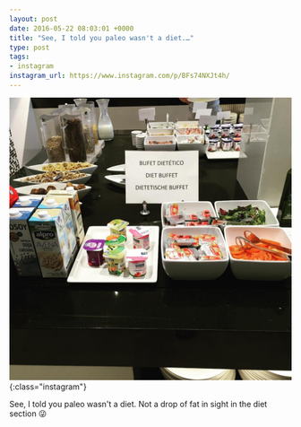 ```yaml
---
layout: post
date: 2016-05-22 08:03:01 +0000
title: "See, I told you paleo wasn't a diet.…"
type: post
tags:
- instagram
instagram_url: https://www.instagram.com/p/BFs74NXJt4h/
---
```


![Instagram - BFs74NXJt4h](/assets/BFs74NXJt4h.jpg){:class="instagram"}

See, I told you paleo wasn't a diet. Not a drop of fat in sight in the diet section 😜
